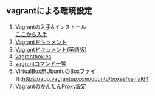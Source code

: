 ## vagrantによる環境設定

1. Vagrantの入手&インストール  
<a href="https://www.vagrantup.com/downloads.html" target="_blank">ここから入手</a>  
1. <a href="http://raqda.com/vagrant/" target="_blank">Vagrantドキュメント</a>  
1. <a href="https://docs.vagrantup.com/v2/" target="_blank">Vagrantドキュメント(英語版)</a>  
1. <a href="http://www.vagrantbox.es/" target="_blank">vagrantbox.es</a>  
1. <a href="https://github.com/KimiyukiYamauchi/wordpress.2015/blob/master/vagrant.command.md" target="_blank">vagrantコマンド一覧</a>  
1. VirtualBox用UbuntuのBoxファイル:https://app.vagrantup.com/ubuntu/boxes/xenial64  
1. <a href="http://qiita.com/shouta-dev/items/7b8a462504f7d6c91e99" target="_blank">VagrantのかんたんProxy設定</a>